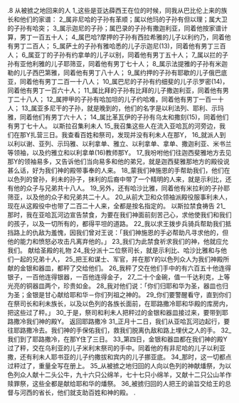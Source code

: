 .8 
从被掳之地回来的人 
1_这些是亚达薛西王在位的时候，同我从巴比伦上来的族长和他们的家谱： 2_属非尼哈的子孙有革顺；属以他玛的子孙有但以理；属大卫的子孙有哈突； 3_属示迦尼的子孙；属巴录的子孙有撒迦利亚，同着他按家谱计算，男丁一百五十人； 4_属巴哈?摩押的子孙有西拉希雅的儿子以利约乃，同着他有男丁二百人； 5_属萨土的子孙有雅哈悉的儿子示迦尼(13)，同着他有男丁三百人； 6_属亚丁的子孙有约拿单的儿子以别，同着他有男丁五十人； 7_属以拦的子孙有亚他利雅的儿子耶筛亚，同着他有男丁七十人； 8_属示法提雅的子孙有米迦勒的儿子西巴第雅，同着他有男丁八十人； 9_属约押的子孙有耶歇的儿子俄巴底亚，同着他有男丁二百一十八人； 10_属巴尼的子孙有约细斐的儿子示罗密(14)，同着他有男丁一百六十人； 11_属比拜的子孙有比拜的儿子撒迦利亚，同着他有男丁二十八人； 12_属押甲的子孙有哈加坦的儿子约哈难，同着他有男丁一百一十人； 13_属亚多尼干的子孙，就是晚到的，他们的名字是以利法列、耶利、示玛雅，同着他们有男丁六十人； 14_属比革瓦伊的子孙有乌太和撒刻(15)，同着他们有男丁七十人。 
以斯拉召集利未人 
15_我召集这些人在流入亚哈瓦的河旁边，我们在那Y扎营三日。我查看百姓和祭司，发现并没有利未人在那Y， 16_就派人到以利以谢、亚列、示玛雅、以利拿单、雅立、以利拿单、拿单、撒迦利亚、米书兰等领袖，以及约雅立和以利拿单(16)教师那Y。 17_我吩咐他们往迦西斐雅地方去见那Y的领袖易多，又告诉他们当向易多和他的弟兄，就是迦西斐雅那地方的殿役说甚么话，好为我们神的殿带事奉的人来。 18_蒙我们神施恩的手帮助我们，他们在以色列的曾孙，利未的孙子，抹利的后裔中带了一个精明的人来，就是示利比，还有他的众子与兄弟共十八人。 19_另外，还有哈沙比雅，同着他有米拉利的子孙耶筛亚，以及他的众子和兄弟共二十人。 20_从前大卫和众领袖派殿役服事利未人，现在从这殿役中也带了二百二十人来，全都是按名指定的。 
以斯拉禁食祷告 
21_那时，我在亚哈瓦河边宣告禁食，为要在我们神面前刻苦己心，求他使我们和我们的孩子，以及一切所有的，都得平坦的道路。 22_我以求王拨步兵骑兵帮助我们抵挡路上的仇敌为羞愧，因我们曾对王说：「我们神施恩的手必帮助凡寻求他的，但他的能力和愤怒必攻击凡离弃他的。」 23_我们为此禁食祈求我们的神，他就应允我们。 
献给圣殿的礼物 
24_我分派十二位祭司长，就是示利比、哈沙比雅和与他们一起的兄弟十人， 25_把王和谋士、军官，并在那Y的以色列众人为我们神殿所献的金银和器皿，都秤了交给他们。 26_我秤了交在他们手中的有六百五十他连得银子，一百他连得银器，一百他连得金子， 27_二十个金碗，值一千达利克，上等光亮的铜器皿两个，珍贵如金。 28_我对他们说：「你们归耶和华为圣，器皿也归为圣；金银是甘心献给耶和华－你们列祖之神的。 29_你们要警醒看守，直到你们在祭司长和利未族长，以及以色列的各族长面前，在耶路撒冷耶和华殿的库房内，把这些过了秤。」 30_于是，祭司和利未人把秤过的金银和器皿接过来，要带到耶路撒冷我们神的殿Y。 
返回耶路撒冷 
31_正月十二日，我们从亚哈瓦河边起行，要往耶路撒冷去。我们神的手保佑我们，救我们脱离仇敌和路上埋伏之人的手。 32_我们到了耶路撒冷，在那Y住了三日。 33_第四日，金银和器皿都在我们神的殿Y过了秤，交在乌利亚的儿子米利末祭司的手中。同着他的有非尼哈的儿子以利亚撒，还有利未人耶书亚的儿子约撒拔和宾内的儿子挪亚底。 34_那时，这一切都点过秤过了，重量全写在册上。 
35_从被掳之地归回的人向以色列的神献燔祭，为以色列众人献十二头公牛，九十六只公绵羊，七十七只小绵羊，又献十二只公山羊作赎罪祭，这些全都是献给耶和华的燔祭。 36_被掳归回的人把王的谕旨交给王的总督与河西的省长，他们就支助百姓和神的殿。 
 .